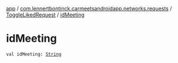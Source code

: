[app](../../index.md) / [com.lennertbontinck.carmeetsandroidapp.networks.requests](../index.md) / [ToggleLikedRequest](index.md) / [idMeeting](./id-meeting.md)

# idMeeting

`val idMeeting: `[`String`](https://kotlinlang.org/api/latest/jvm/stdlib/kotlin/-string/index.html)